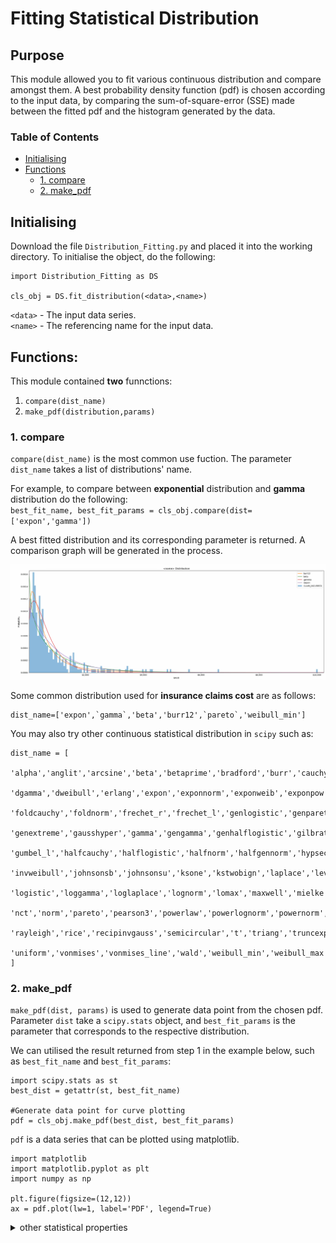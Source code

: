 # Fitting Statistical Distribution
## Purpose
This module allowed you to fit various continuous distribution and compare amongst them.
A best probability density function (pdf) is chosen according to the input data,
by comparing the sum-of-square-error (SSE) made between the fitted pdf and the histogram generated by the data.<br>

### Table of Contents
    
* [Initialising](#initialising)
* [Functions](#functions)
    * [1. compare](#1-compare)
    * [2. make_pdf](#2-make_pdf)


## Initialising
Download the file `Distribution_Fitting.py` and placed it into the working directory.
To initialise the object, do the following:
```
import Distribution_Fitting as DS

cls_obj = DS.fit_distribution(<data>,<name>)

```
`<data>` - The input data series. <br>
`<name>` - The referencing name for the input data. <br>


## Functions:
This module contained **two** funnctions:<br>
1. `compare(dist_name)`<br>
2. `make_pdf(distribution,params)`<br>


### 1. compare
`compare(dist_name)` is the most common use fuction. 
The parameter `dist_name` takes a list of distributions' name. <br>

For example, to compare between **exponential** distribution and **gamma** distribution do the following:<br>
`best_fit_name, best_fit_params = cls_obj.compare(dist=['expon','gamma'])`<br>

A best fitted distribution and its corresponding parameter is returned.
A comparison graph will be generated in the process.
<p align="center">
  <img src="resource/compare.png">
</p>

Some common distribution used for **insurance claims cost** are as follows:<br>
```
dist_name=['expon',`gamma`,'beta','burr12',`pareto`,'weibull_min']
```
You may also try other continuous statistical distribution in `scipy` such as:
```
dist_name = [        
    'alpha','anglit','arcsine','beta','betaprime','bradford','burr','cauchy','chi','chi2','cosine',
    'dgamma','dweibull','erlang','expon','exponnorm','exponweib','exponpow','f','fatiguelife','fisk',
    'foldcauchy','foldnorm','frechet_r','frechet_l','genlogistic','genpareto','gennorm','genexpon',
    'genextreme','gausshyper','gamma','gengamma','genhalflogistic','gilbrat','gompertz','gumbel_r',
    'gumbel_l','halfcauchy','halflogistic','halfnorm','halfgennorm','hypsecant','invgamma','invgauss',
    'invweibull','johnsonsb','johnsonsu','ksone','kstwobign','laplace','levy','levy_l','levy_stable',
    'logistic','loggamma','loglaplace','lognorm','lomax','maxwell','mielke','nakagami','ncx2','ncf',
    'nct','norm','pareto','pearson3','powerlaw','powerlognorm','powernorm','rdist','reciprocal',
    'rayleigh','rice','recipinvgauss','semicircular','t','triang','truncexpon','truncnorm','tukeylambda',
    'uniform','vonmises','vonmises_line','wald','weibull_min','weibull_max','wrapcauchy'
]
```

### 2. make_pdf 
`make_pdf(dist, params)` is used to generate data point from the chosen pdf.
Parameter `dist` take a `scipy.stats` object, and `best_fit_params` is the parameter that corresponds to the respective distribution.

We can utilised the result returned from step 1 in the example below, such as `best_fit_name` and `best_fit_params`:

```
import scipy.stats as st
best_dist = getattr(st, best_fit_name)

#Generate data point for curve plotting
pdf = cls_obj.make_pdf(best_dist, best_fit_params)
```

`pdf` is a data series that can be plotted using matplotlib.


```
import matplotlib
import matplotlib.pyplot as plt
import numpy as np

plt.figure(figsize=(12,12))
ax = pdf.plot(lw=1, label='PDF', legend=True)
```


<details>
    <summary>other statistical properties</summary>
```
#find all moment
mean, var, skew, kurt=best_dist.stats(*best_fit_params,moments='mvsk')

#Put all parameter into a string
param_names = (best_dist.shapes + ', loc, scale').split(', ') if best_dist.shapes else ['loc', 'scale']
param_str = ', '.join(['{}={:0.2f}'.format(k,v) for k,v in zip(param_names, best_fit_params)])
dist_str = '{}({})'.format(best_fit_name, param_str)
```
</details>
<br>
<details>
    <summary>other graph setting</summary>
```
#plot histogram
cls_obj.data.plot(kind='hist', bins=250, density=True, alpha=0.5, label='Data', legend=True, ax=ax)
#draw line to represent mean
plt.axvline(mean,linestyle="--",color='r')

#chart title and axis title
ax.set_title('%s \n %s \n mean = %s' %(cls_obj.name, dist_str, np.round(mean,4) ))
ax.xaxis.set_major_formatter(matplotlib.ticker.StrMethodFormatter('${x:,.0f}'))
ax.set_xlabel('$AUD')
ax.set_ylabel('Probability')

set y limit
dataYLim = ax.get_ylim()
ax.set_ylim(dataYLim)
plt.show()
```
</details>  


## 
<h6 align="center">
&copy; Quantuary 2020
</h6>    
    
